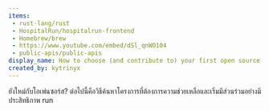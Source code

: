 ```yaml
---
items:
 - rust-lang/rust
 - HospitalRun/hospitalrun-frontend
 - Homebrew/brew
 - https://www.youtube.com/embed/dSl_qnWO104
 - public-apis/public-apis
display_name: How to choose (and contribute to) your first open source project
created_by: kytrinyx
---
```

ยังใหม่กับโอเพ่นซอร์ส? ต่อไปนี้คือวิธีค้นหาโครงการที่ต้องการความช่วยเหลือและเริ่มมีส่วนร่วมอย่างมีประสิทธิภาพ
run
